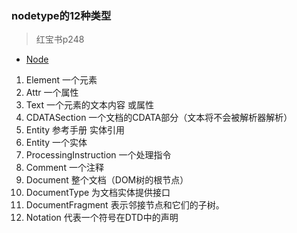 ### nodetype的12种类型

> 红宝书p248

- [Node](https://developer.mozilla.org/zh-CN/docs/Web/API/Node)

1. Element	一个元素
2. Attr	一个属性
3. Text	一个元素的文本内容 或属性
4. CDATASection	一个文档的CDATA部分（文本将不会被解析器解析）
5. Entity	参考手册	实体引用
6. Entity	一个实体
7. ProcessingInstruction	一个处理指令	   
8. Comment	一个注释	   
9. Document	整个文档（DOM树的根节点）
10.	DocumentType	为文档实体提供接口
11.	DocumentFragment	表示邻接节点和它们的子树。
12.	Notation	代表一个符号在DTD中的声明